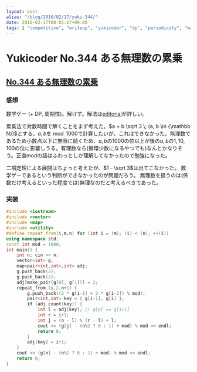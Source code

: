 ```yaml
---
layout: post
alias: "/blog/2016/02/17/yuki-344/"
date: 2016-02-17T00:05:17+09:00
tags: [ "competitive", "writeup", "yukicoder", "dp", "periodicity", "math" ]
---
```


# Yukicoder No.344 ある無理数の累乗

## [No.344 ある無理数の累乗](http://yukicoder.me/problems/857)

### 感想

数学ゲー (+ DP, 周期性)。解けず。解法は[editorial](http://yukicoder.me/problems/857/editorial)が詳しい。

累乗法で対数時間で解くことをまず考えた。$a + b \sqrt 3 \; (a, b \in {\mathbb N})$とする。$a, b$を$\bmod 1000$で計算したいが、これはできなかった。無理数であるため小数点以下に無限に続くため、$a,b$の$1000$の位以上が後の$a,b$の$1,10,100$の位に影響しうる。有理数なら(循環少数になるやつでも)なんとかなりそう。正直modの話はふわっとしか理解してなかったので勉強になった。

二項定理による展開はちょっと考えたが、$1 - \sqrt 3$は出てこなかった。
数学ゲーであるという判断ができなかったのが問題だろう。
無理数を扱うのは(係数だけ考えるといった程度では)無理なのだと考えるべきであった。

### 実装

``` c++
#include <iostream>
#include <vector>
#include <map>
#include <utility>
#define repeat_from(i,m,n) for (int i = (m); (i) < (n); ++(i))
using namespace std;
const int mod = 1000;
int main() {
    int n; cin >> n;
    vector<int> g;
    map<pair<int,int>,int> adj;
    g.push_back(2);
    g.push_back(2);
    adj[make_pair(g[0], g[1])] = 2;
    repeat_from (i,2,n+1) {
        g.push_back((2 * g[i-1] + 2 * g[i-2]) % mod);
        pair<int,int> key = { g[i-1], g[i] };
        if (adj.count(key)) {
            int l = adj[key]; // g[p] == g[i+1]
            int r = i+1;
            int j = (n - l) % (r - l) + l;
            cout << (g[j] - (n%2 ? 0 : 1) + mod) % mod << endl;
            return 0;
        }
        adj[key] = i+1;
    }
    cout << (g[n] - (n%2 ? 0 : 1) + mod) % mod << endl;
    return 0;
}
```
